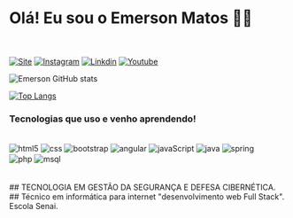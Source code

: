 # Olá! Eu sou o Emerson Matos 🧑‍🎓 <br><br>

[![Site](https://img.shields.io/badge/RSS-FFA500?style=for-the-badge&logo=rss&logoColor=white)](http://www.emwdeveloper.com/)
[![Instagram](https://img.shields.io/badge/Instagram-E4405F?style=for-the-badge&logo=instagram&logoColor=white)](https://www.instagram.com/emymatose/)
[![Linkdin](https://img.shields.io/badge/LinkedIn-0077B5?style=for-the-badge&logo=linkedin&logoColor=white)](https://www.linkedin.com/in/emerson-matos-souza-73185a219/)
[![Youtube](https://img.shields.io/badge/YouTube-FF0000?style=for-the-badge&logo=youtube&logoColor=white)](https://www.youtube.com/channel/UCReECCA1jMVjizAc9Rn2Z7g/videos)<br>

![Emerson GitHub stats](https://github-readme-stats.vercel.app/api?username=Emersomds&show_icons=true&theme=tokyonight)

[![Top Langs](https://github-readme-stats.vercel.app/api/top-langs/?username=Emersomds&langs_count=8)](https://github.com/anuraghazra/github-readme-stats)<br>
### Tecnologias que uso e venho aprendendo!

<div style="display: inline_block"><br>
    <img align="center" alt="html5" src="https://img.shields.io/badge/HTML5-E34F26?style=for-the-badge&logo=html5&logoColor=white" />
     <img align="center" alt="css" src="https://img.shields.io/badge/CSS3-1572B6?style=for-the-badge&logo=css3&logoColor=white" />
     <img align="center" alt="bootstrap" src="https://img.shields.io/badge/Bootstrap-563D7C?style=for-the-badge&logo=bootstrap&logoColor=white" />
     <img align="center" alt="angular" src="	https://img.shields.io/badge/Angular-DD0031?style=for-the-badge&logo=angular&logoColor=white" />
    <img align="center" alt="javaScript" src="https://img.shields.io/badge/JavaScript-F7DF1E?style=for-the-badge&logo=javascript&logoColor=black" />
    <img align="center" alt="java" src="https://img.shields.io/badge/Java-ED8B00?style=for-the-badge&logo=java&logoColor=white" />
    <img align="center" alt="spring" src="https://img.shields.io/badge/Spring-6DB33F?style=for-the-badge&logo=spring&logoColor=whitee" /><br>
    <img align="center" alt="php" src="	https://img.shields.io/badge/PHP-777BB4?style=for-the-badge&logo=php&logoColor=white" />
     <img align="center" alt="msql" src="https://img.shields.io/badge/MySQL-00000F?style=for-the-badge&logo=mysql&logoColor=white" />
     <br>
     
</div><br><br>
## TECNOLOGIA EM GESTÃO DA SEGURANÇA E DEFESA CIBERNÉTICA. <br>
## Técnico em informática para internet "desenvolvimento web Full Stack". Escola Senai. <br>

<br><br>
